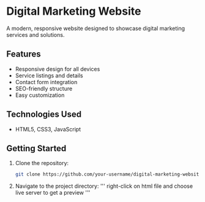 # Digital Marketing Website

A modern, responsive website designed to showcase digital marketing services and solutions.

## Features
- Responsive design for all devices
- Service listings and details
- Contact form integration
- SEO-friendly structure
- Easy customization

## Technologies Used
- HTML5, CSS3, JavaScript


## Getting Started
1. Clone the repository:
    ```bash
    git clone https://github.com/your-username/digital-marketing-website.git
    ```
2. Navigate to the project directory:
    '''
    right-click on html file and choose live server to get a preview
    '''